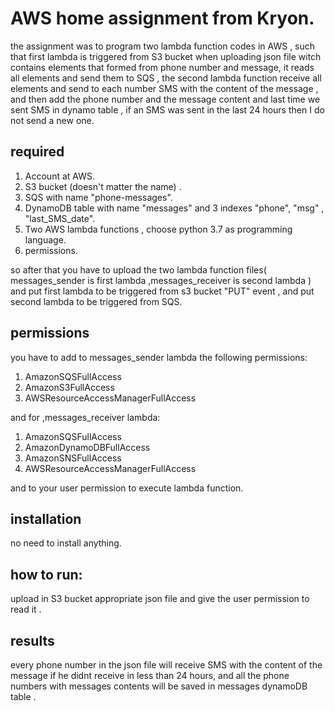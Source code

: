 # AWS home assignment from Kryon. 

the assignment was to program two lambda function codes  in AWS , such that first lambda is triggered from S3 bucket when uploading json file witch contains elements that formed from   phone number and message, it reads  all elements and send them to  SQS , the second lambda function receive all elements and send to each number SMS with the content of the message , and then add the phone number and the message content and last time we sent SMS in dynamo table , if an SMS was sent in the last 24 hours then I  do not send a new one.

## required 
1)  Account at AWS.
2)  S3 bucket (doesn't matter the name) .
3)  SQS with name "phone-messages".
4)  DynamoDB table with name "messages" and 3 indexes "phone", "msg" , "last_SMS_date".
5) Two AWS lambda functions , choose python 3.7 as programming language.
6) permissions.

so after that you have to upload the two lambda function files( messages_sender is first lambda ,messages_receiver is second lambda )  and  put first lambda to be triggered from  s3 bucket  "PUT" event , and  put second lambda  to be triggered from SQS.   
## permissions

you have to add to messages_sender lambda the following permissions: 
1) AmazonSQSFullAccess
2) AmazonS3FullAccess
3) AWSResourceAccessManagerFullAccess

and for ,messages_receiver lambda:
1) AmazonSQSFullAccess
2) AmazonDynamoDBFullAccess
3) AmazonSNSFullAccess 
4) AWSResourceAccessManagerFullAccess

and to your user permission to execute lambda function. 
## installation
no need to install anything.  
## how to run: 
upload in  S3 bucket appropriate json file and give the user permission to read it . 

## results
every phone number in the json file will receive SMS with the content of the message if he didnt receive in less than 24 hours, and all the phone numbers with messages contents will be saved in messages dynamoDB table . 
